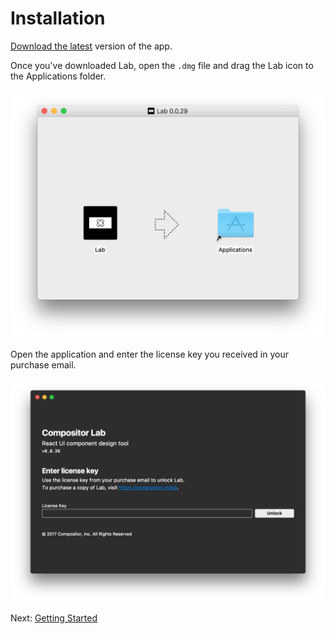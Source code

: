 # Installation

[Download the latest][dl] version of the app.

Once you've downloaded Lab, open the `.dmg` file and drag the Lab icon to the Applications folder.

![installation](images/dmg.png)

Open the application and enter the license key you received in your purchase email.

![license form](images/license.png)

Next: [Getting Started][intro]

<!-- todo: update when live -->
[dl]: https://compositor.io/lab
[intro]: getting-started.md
